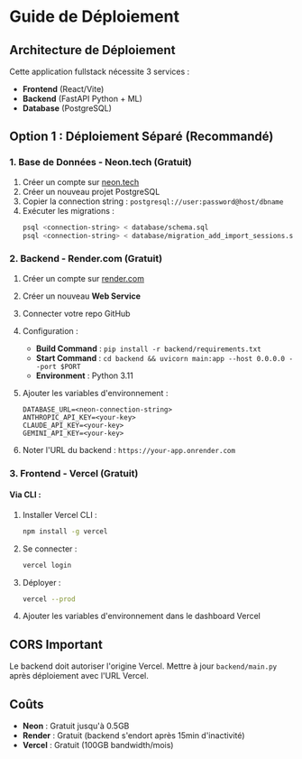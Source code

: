 # Guide de Déploiement

## Architecture de Déploiement

Cette application fullstack nécessite 3 services :
- **Frontend** (React/Vite)
- **Backend** (FastAPI Python + ML)
- **Database** (PostgreSQL)

## Option 1 : Déploiement Séparé (Recommandé)

### 1. Base de Données - Neon.tech (Gratuit)

1. Créer un compte sur [neon.tech](https://neon.tech)
2. Créer un nouveau projet PostgreSQL
3. Copier la connection string : `postgresql://user:password@host/dbname`
4. Exécuter les migrations :
   ```bash
   psql <connection-string> < database/schema.sql
   psql <connection-string> < database/migration_add_import_sessions.sql
   ```

### 2. Backend - Render.com (Gratuit)

1. Créer un compte sur [render.com](https://render.com)
2. Créer un nouveau **Web Service**
3. Connecter votre repo GitHub
4. Configuration :
   - **Build Command** : `pip install -r backend/requirements.txt`
   - **Start Command** : `cd backend && uvicorn main:app --host 0.0.0.0 --port $PORT`
   - **Environment** : Python 3.11

5. Ajouter les variables d'environnement :
   ```
   DATABASE_URL=<neon-connection-string>
   ANTHROPIC_API_KEY=<your-key>
   CLAUDE_API_KEY=<your-key>
   GEMINI_API_KEY=<your-key>
   ```

6. Noter l'URL du backend : `https://your-app.onrender.com`

### 3. Frontend - Vercel (Gratuit)

#### Via CLI :

1. Installer Vercel CLI :
   ```bash
   npm install -g vercel
   ```

2. Se connecter :
   ```bash
   vercel login
   ```

3. Déployer :
   ```bash
   vercel --prod
   ```

4. Ajouter les variables d'environnement dans le dashboard Vercel

## CORS Important

Le backend doit autoriser l'origine Vercel. Mettre à jour `backend/main.py` après déploiement avec l'URL Vercel.

## Coûts

- **Neon** : Gratuit jusqu'à 0.5GB
- **Render** : Gratuit (backend s'endort après 15min d'inactivité)
- **Vercel** : Gratuit (100GB bandwidth/mois)
